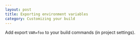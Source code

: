 ```yaml
---
layout: post
title: Exporting environment variables
category: Customizing your build
---
```


Add export `VAR=foo` to your build commands (in project settings).
